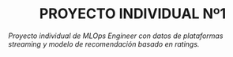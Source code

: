 <h1 align="center"> PROYECTO INDIVIDUAL Nº1 </h1>

<em> Proyecto individual de MLOps Engineer con datos de plataformas streaming y 
modelo de recomendación basado en ratings. </em>
